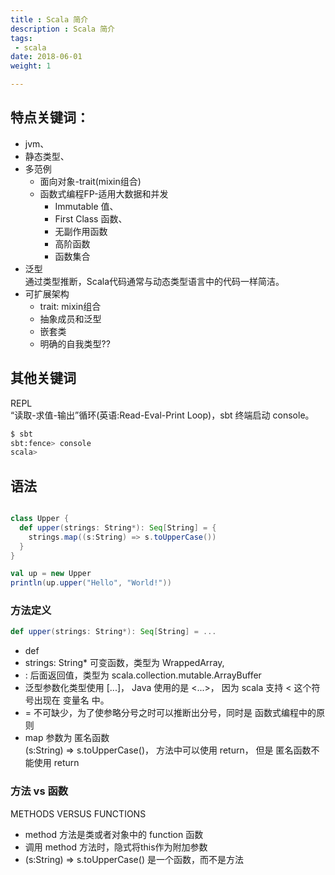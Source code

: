 ```yaml
---
title : Scala 简介
description : Scala 简介
tags:
 - scala
date: 2018-06-01
weight: 1

---
```


## 特点关键词：

* jvm、
* 静态类型、
* 多范例
    * 面向对象-trait(mixin组合)
    * 函数式编程FP-适用大数据和并发  
        * Immutable 值、
        * First Class 函数、
        * 无副作用函数
        * 高阶函数
        * 函数集合
* 泛型  
通过类型推断，Scala代码通常与动态类型语言中的代码一样简洁。
* 可扩展架构  
    * trait: mixin组合
    * 抽象成员和泛型
    * 嵌套类
    * 明确的自我类型??
    

## 其他关键词
REPL  
“读取-求值-输出”循环(英语:Read-Eval-Print Loop)，sbt 终端启动 console。

```sh
$ sbt
sbt:fence> console
scala>

```


## 语法

```scala

class Upper {
  def upper(strings: String*): Seq[String] = {
    strings.map((s:String) => s.toUpperCase())
  }
}

val up = new Upper
println(up.upper("Hello", "World!"))

```


### 方法定义
```scala
def upper(strings: String*): Seq[String] = ...

```

* def
* strings: String* 可变函数，类型为 WrappedArray,
* : 后面返回值，类型为 scala.collection.mutable.ArrayBuffer
* 泛型参数化类型使用 [...]， Java 使用的是 <...>，  因为 scala 支持 < 这个符号出现在 变量名 中。
* = 不可缺少，为了使参略分号之时可以推断出分号，同时是 函数式编程中的原则
* map 参数为 匿名函数  
(s:String) => s.toUpperCase()， 方法中可以使用 return， 但是 匿名函数不能使用 return

### 方法 vs 函数
 
METHODS VERSUS FUNCTIONS

* method 方法是类或者对象中的 function 函数
* 调用 method 方法时，隐式将this作为附加参数
* (s:String) => s.toUpperCase() 是一个函数，而不是方法



 




 

